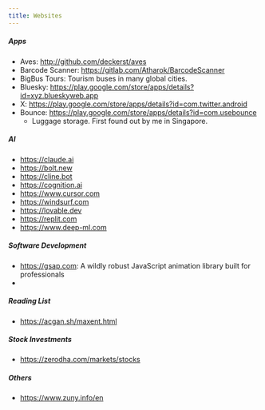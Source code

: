 ```yaml
---
title: Websites
---
```


##### Apps

- Aves: http://github.com/deckerst/aves
- Barcode Scanner: https://gitlab.com/Atharok/BarcodeScanner
- BigBus Tours: Tourism buses in many global cities.
- Bluesky: https://play.google.com/store/apps/details?id=xyz.blueskyweb.app
- X: https://play.google.com/store/apps/details?id=com.twitter.android
- Bounce: https://play.google.com/store/apps/details?id=com.usebounce
    - Luggage storage. First found out by me in Singapore.

##### AI

- https://claude.ai
- https://bolt.new
- https://cline.bot
- https://cognition.ai
- https://www.cursor.com
- https://windsurf.com
- https://lovable.dev
- https://replit.com
- https://www.deep-ml.com

##### Software Development

- https://gsap.com: A wildly robust JavaScript animation library built for professionals
- 

##### Reading List

- https://acgan.sh/maxent.html

##### Stock Investments

- https://zerodha.com/markets/stocks

##### Others

- https://www.zuny.info/en
